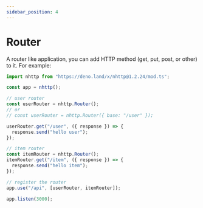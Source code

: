 ```yaml
---
sidebar_position: 4
---
```


# Router

A router like application, you can add HTTP method (get, put, post, or other) to
it. For example:

```js
import nhttp from "https://deno.land/x/nhttp@1.2.24/mod.ts";

const app = nhttp();

// user router
const userRouter = nhttp.Router();
// or
// const userRouter = nhttp.Router({ base: "/user" });

userRouter.get("/user", ({ response }) => {
  response.send("hello user");
});

// item router
const itemRouter = nhttp.Router();
itemRouter.get("/item", ({ response }) => {
  response.send("hello item");
});

// register the router
app.use("/api", [userRouter, itemRouter]);

app.listen(3000);
```
